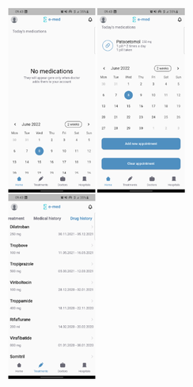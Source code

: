 <img src="./screenshots/home_page1.png" alt="Home page" width="35%">
<img src="./screenshots/home_page2.png" alt="Home page" width="35%">
<img src="./screenshots/treatments.png" alt="Home page" width="35%">

